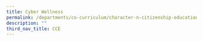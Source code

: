 ```yaml
---
title: Cyber Wellness
permalink: /departments/co-curriculum/character-n-citizenship-education/cyber-wellness
description: ""
third_nav_title: CCE
---
```

